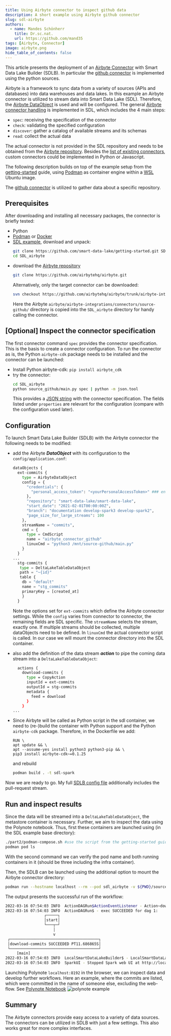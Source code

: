 ```yaml
---
title: Using Airbyte connector to inspect github data
description: A short example using Airbyte github connector
slug: sdl-airbyte
authors:
  - name: Mandes Schönherr
    title: Dr.sc.nat.
    url: https://github.com/mand35
tags: [Airbyte, Connector]
image: airbyte.png
hide_table_of_contents: false
---
```


This article presents the deployment of an [Airbyte Connector](https://airbyte.com) with Smart Data Lake Builder (SDLB). 
In particular the [github connector](https://docs.airbyte.com/integrations/sources/github) is implemented using the python sources.

<!--truncate-->

Airbyte is a framework to sync data from a variety of sources (APIs and databases) into data warehouses and data lakes. 
In this example an Airbyte connector is utilized to stream data into Smart Data Lake (SDL). 
Therefore, the [Airbyte DataObject](http://smartdatalake.ch/json-schema-viewer/index.html#viewer-page?v=2-2) is used and will be configured. 
The general [Airbyte connector handling](https://docs.airbyte.com/understanding-airbyte/airbyte-specification#source) is implemented in SDL, which includes the 4 main steps:
* `spec`: receiving the specification of the connector
* `check`: validating the specified configuration
* `discover`: gather a catalog of available streams and its schemas
* `read`: collect the actual data

The actual connector is not provided in the SDL repository and needs to be obtained from the [Airbyte repository](https://github.com/airbytehq/airbyte). Besides the [list of existing connectors](https://docs.airbyte.com/integrations), custom connectors could be implemented in Python or Javascript. 

The following description builds on top of the example setup from the [getting-started](../../docs/getting-started/setup) guide, using [Podman](https://docs.podman.io) as container engine within a [WSL](https://docs.microsoft.com/en-us/windows/wsl/install) Ubuntu image. 

The [github connector](https://docs.airbyte.com/integrations/sources/github) is utilized to gather data about a specific repository.

## Prerequisites
After downloading and installing all necessary packages, the connector is briefly tested:
* Python
* [Podman](../../docs/getting-started/troubleshooting/docker-on-windows) or [Docker](https://www.docker.com/get-started)
* [SDL example](https://github.com/smart-data-lake/getting-started/archive/refs/heads/master.zip), download and unpack: 
  ```Bash
  git clone https://github.com/smart-data-lake/getting-started.git SDL_airbyte
  cd SDL_airbyte
  ```
* download the [Airbyte repository](https://github.com/airbytehq/airbyte) 
  ```Bash
  git clone https://github.com/airbytehq/airbyte.git
  ```
  Alternatively, only the target connector can be downloaded:
  ```Bash
  svn checkout https://github.com/airbytehq/airbyte/trunk/airbyte-integrations/connectors/source-github
  ```
  Here the Airbyte `airbyte/airbyte-integrations/connectors/source-github/` directory is copied into the `SDL_airbyte` directory for handy calling the connector.

## [Optional] Inspect the connector specification
The first connector command `spec` provides the connector specification. This is the basis to create a connector configuration. To run the connector as is, the Python `airbyte-cdk` package needs to be installed and the connector can be launched:

* Install Python airbyte-cdk: `pip install airbyte_cdk`
* try the connector: 
  ```Bash
  cd SDL_airbyte
  python source_github/main.py spec | python -m json.tool
  ```
  This provides a [JSON string](github_spec_out.json) with the connector specification. The fields listed under `properties` are relevant for the configuration (compare with the configuration  used later). 

## Configuration
To launch Smart Data Lake Builder (SDLB) with the Airbyte connector the following needs to be modified:

* add the Airbyte ***DataObject*** with its configuration to the `config/application.conf`:
  ```Python
  dataObjects {
    ext-commits {
      type = AirbyteDataObject
      config = {
        "credentials": {
          "personal_access_token": "<yourPersonalAccessToken>" ### enter your personal access token here
        },
        "repository": "smart-data-lake/smart-data-lake",
        "start_date": "2021-02-01T00:00:00Z",
        "branch": "documentation develop-spark3 develop-spark2",
        "page_size_for_large_streams": 100
      },
      streamName = "commits",
      cmd = {
        type = CmdScript
        name = "airbyte_connector_github"
        linuxCmd = "python3 /mnt/source-github/main.py"
      }
    }
  ...
    stg-commits {
     type = DeltaLakeTableDataObject
     path = "~{id}"
     table {
      db = "default"
      name = "stg_commits"
      primaryKey = [created_at]
      }
    }
  ```
  Note the options set for `ext-commits` which define the Airbyte connector settings. 
  While the `config` varies from connector to connector, the remaining fields are SDL specific. 
  The `streamName` selects the stream, exactly one. 
  If multiple streams should be collected, multiple dataObjects need to be defined. 
  In `linuxCmd` the actual connector script is called. 
  In our case we will mount the connector directory into the SDL container. 

* also add the definition of the data stream ***action*** to pipe the coming data stream into a `DeltaLakeTableDataObject`:
  ```Bash
    actions {
      download-commits {
        type = CopyAction
        inputId = ext-commits
        outputId = stg-commits
        metadata {
          feed = download
        }
      }
  ...
  ```
* Since Airbyte will be called as Python script in the sdl container, we need to (re-)build the container with Python support and the Python `airbyte-cdk` package. 
  Therefore, in the Dockerfile we add:
	```
	RUN \
  apt update && \
  apt --assume-yes install python3 python3-pip && \
  pip3 install airbyte-cdk~=0.1.25
  ```
  and rebuild 
  ```Bash
  podman build . -t sdl-spark
  ```

Now we are ready to go. My full [SDLB config file](application.conf) additionally includes the pull-request stream.

## Run and inspect results
Since the data will be streamed into a `DeltaLakeTableDataObject`, the metastore container is necessary. Further, we aim to inspect the data using the Polynote notebook. Thus, first these containers are launched using (in the SDL example base directory):
```Bash
./part2/podman-compose.sh #use the script from the getting-started guide
podman pod ls
```
With the second command we can verify the pod name and both running containers in it (should be three including the infra container).

Then, the SDLB can be launched using the additional option to mount the Airbyte connector directory:
```Bash
podman run --hostname localhost --rm --pod sdl_airbyte -v ${PWD}/source-github/:/mnt/source-github -v ${PWD}/data:/mnt/data -v ${PWD}/target:/mnt/lib -v ${PWD}/config:/mnt/config sdl-spark:latest --config /mnt/config --feed-sel download
```

The output presents the successful run of the workflow:
```Bash
2022-03-16 07:54:03 INFO  ActionDAGRun$ActionEventListener - Action~download-commits[CopyAction]: Exec succeeded [dag-1-80]
2022-03-16 07:54:03 INFO  ActionDAGRun$ - exec SUCCEEDED for dag 1:
                 ┌─────┐
                 │start│
                 └───┬─┘
                     │
                     v
 ┌───────────────────────────────────────┐
 │download-commits SUCCEEDED PT11.686865S│
 └───────────────────────────────────────┘
     [main]
2022-03-16 07:54:03 INFO  LocalSmartDataLakeBuilder$ - LocalSmartDataLakeBuilder finished successfully: SUCCEEDED=1 [main]
2022-03-16 07:54:03 INFO  SparkUI - Stopped Spark web UI at http://localhost:4040 [shutdown-hook-0]
```

Launching Polynote `localhost:8192` in the browser, we can inspect data and develop further workflows. Here an example, where the commits are listed, which were committed in the name of someone else, excluding the web-flow. See [Polynote Notebook](SelectingData.ipynb)
![polynote example](polynote_commits.png)

## Summary

The Airbyte connectors provide easy access to a variety of data sources. The connectors can be utilized in SDLB with just a few settings. This also works great for more complex interfaces.
